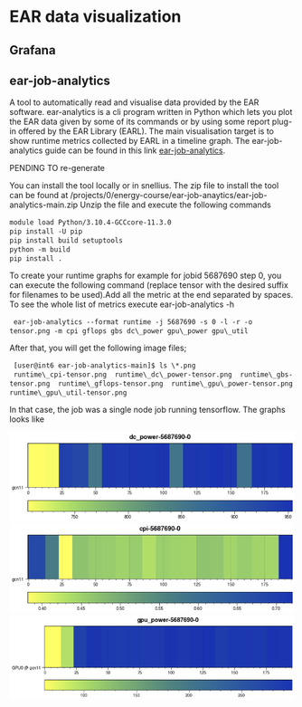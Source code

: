 # EAR data visualization
## Grafana
## ear-job-analytics

A tool to automatically read and visualise data provided by the EAR software. ear-analytics is a cli program written in Python which lets you plot the EAR data given by some of its commands or by using some report plug-in offered by the EAR Library (EARL). The main visualisation target is to show runtime metrics collected by EARL in a timeline graph. The ear-job-analytics guide can be found in this link [ear-job-analytics](https://github.com/eas4dc/ear-job-analytics). 

PENDING TO re-generate

You can install the tool locally or in snellius. The zip file to install the tool can be found at /projects/0/energy-course/ear-job-anaytics/ear-job-analytics-main.zip
Unzip the file and execute the following commands

```
module load Python/3.10.4-GCCcore-11.3.0
pip install -U pip
pip install build setuptools
python -m build
pip install .
```

To create your runtime graphs for example for jobid 5687690 step 0, you can execute the following command (replace tensor with the desired suffix for filenames to be used).Add all the metric at the end separated by spaces. To see the whole list of metrics execute ear-job-analytics -h

```
 ear-job-analytics --format runtime -j 5687690 -s 0 -l -r -o tensor.png -m cpi gflops gbs dc\_power gpu\_power gpu\_util
```

After that, you will get the following image files;

```
 [user@int6 ear-job-analytics-main]$ ls \*.png
 runtime\_cpi-tensor.png  runtime\_dc\_power-tensor.png  runtime\_gbs-tensor.png  runtime\_gflops-tensor.png  runtime\_gpu\_power-tensor.png  runtime\_gpu\_util-tensor.png
```


In that case, the job was a single node job running tensorflow. The graphs looks like 

![DC\_power](../../images/runtime_dc_power-tensor.png)
![CPI](../../images/runtime_cpi-tensor.png)
![GPU power](../../images/runtime_gpu_power-tensor.png)





